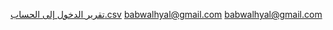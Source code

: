 [تقرير الدخول إلى الحساب.csv](https://github.com/babwalhyal/babwalhyal.-com/files/10673149/default.csv)
babwalhyal@gmail.com
babwalhyal@gmail.com
